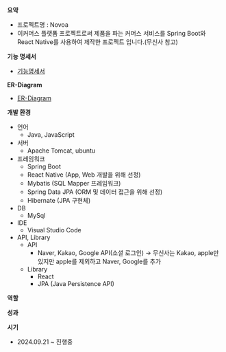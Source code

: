 
**요약**
- 프로젝트명 : Novoa
- 이커머스 플랫폼 프로젝트로써 제품을 파는 커머스 서비스를 Spring Boot와 React Native를 사용하여 제작한 프로젝트 입니다.(무신사 참고)

**기능 명세서**

- [기능명세서](https://perfect-angora-dd5.notion.site/10b0ab630964802ca7c7dd1a4b5b7a90?v=8f270b54093f4a05837ca60a7d37740e&pvs=4)

**ER-Diagram**

- [ER-Diagram](https://www.erdcloud.com/d/tWmM7hzXCEuK23qc5)

**개발 환경**

- 언어
    - Java, JavaScript
- 서버
    - Apache Tomcat, ubuntu
- 프레임워크
    - Spring Boot
    - React Native (App, Web 개발을 위해 선정)
    - Mybatis (SQL Mapper 프레임워크)
    - Spring Data JPA (ORM 및 데이터 접근을 위해 선정)
    - Hibernate (JPA 구현체)
- DB
    - MySql
- IDE
    - Visual Studio Code
- API, Library
    - API
        - Naver, Kakao, Google API(소셜 로그인) → 무신사는 Kakao, apple만 있지만 apple를 제외하고 Naver, Google를 추가
    - Library
        - React
        - JPA (Java Persistence API)

**역할**

**성과**

**시기**

- 2024.09.21 ~ 진행중

